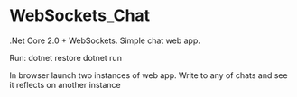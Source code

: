 # WebSockets_Chat
.Net Core 2.0 + WebSockets. Simple chat web app.

Run:
dotnet restore
dotnet run

In browser launch two instances of web app.
Write to any of chats and see it reflects on another instance
